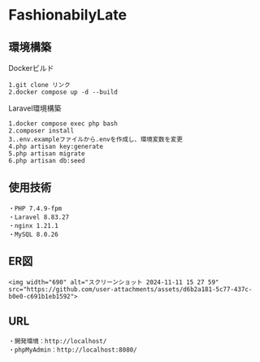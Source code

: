 # FashionabilyLate

## 環境構築
Dockerビルド

    1.git clone リンク
    2.docker compose up -d --build

Laravel環境構築

    1.docker compose exec php bash
    2.composer install
    3..env.exampleファイルから.envを作成し、環境変数を変更
    4.php artisan key:generate
    5.php artisan migrate
    6.php artisan db:seed

## 使用技術

    ・PHP 7.4.9-fpm
    ・Laravel 8.83.27
    ・nginx 1.21.1
    ・MySQL 8.0.26

## ER図

    <img width="690" alt="スクリーンショット 2024-11-11 15 27 59" src="https://github.com/user-attachments/assets/d6b2a181-5c77-437c-b0e0-c691b1eb1592">


## URL

    ・開発環境：http://localhost/
    ・phpMyAdmin：http://localhost:8080/